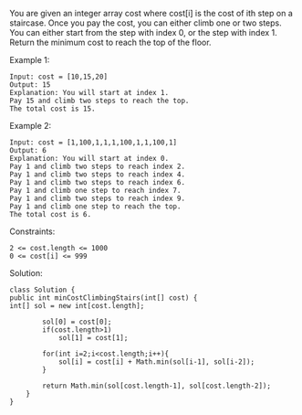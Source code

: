 You are given an integer array cost where cost[i] is the cost of ith step on a staircase. Once you pay the cost, you can either climb one or two steps.
You can either start from the step with index 0, or the step with index 1.
Return the minimum cost to reach the top of the floor.

Example 1:

    Input: cost = [10,15,20]
    Output: 15
    Explanation: You will start at index 1.
    Pay 15 and climb two steps to reach the top.
    The total cost is 15.
Example 2:

    Input: cost = [1,100,1,1,1,100,1,1,100,1]
    Output: 6
    Explanation: You will start at index 0. 
    Pay 1 and climb two steps to reach index 2. 
    Pay 1 and climb two steps to reach index 4. 
    Pay 1 and climb two steps to reach index 6. 
    Pay 1 and climb one step to reach index 7.
    Pay 1 and climb two steps to reach index 9.
    Pay 1 and climb one step to reach the top.
    The total cost is 6.
Constraints:
    
    2 <= cost.length <= 1000
    0 <= cost[i] <= 999
Solution:

    class Solution {
    public int minCostClimbingStairs(int[] cost) {
    int[] sol = new int[cost.length];
    
            sol[0] = cost[0];
            if(cost.length>1)
                sol[1] = cost[1];
            
            for(int i=2;i<cost.length;i++){
                sol[i] = cost[i] + Math.min(sol[i-1], sol[i-2]);
            }
            
            return Math.min(sol[cost.length-1], sol[cost.length-2]);
        }
    }